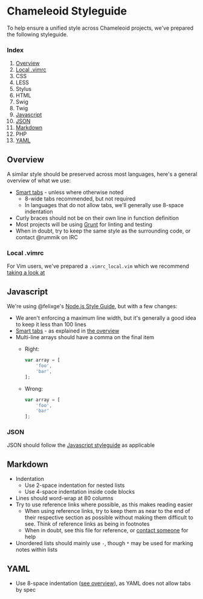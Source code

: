 Chameleoid Styleguide
=====================
To help ensure a unified style across Chameleoid projects, we've prepared the
following styleguide.

### Index
1. [Overview](#overview)
  1. [Local .vimrc](#local_.vimrc)
2. CSS
  1. LESS
  2. Stylus
3. HTML
  1. Swig
  2. Twig
4. [Javascript](#javascript)
  1. [JSON](#json)
5. [Markdown](#markdown)
6. PHP
7. [YAML](#yaml)


## Overview
A similar style should be preserved across most languages, here's a general
overview of what we use:

- [Smart tabs][smart tabs] - unless where otherwise noted
  * 8-wide tabs recommended, but not required
  * In languages that do not allow tabs, we'll generally use 8-space indentation
- Curly braces should not be on their own line in function definition
- Most projects will be using [Grunt][grunt] for linting and testing
- When in doubt, try to keep the same style as the surrounding code, or contact
  @rummik on IRC

[smart tabs]: http://vim.wikia.com/wiki/Indent_with_tabs,_align_with_spaces#Smart_tabs
[grunt]: http://gruntjs.com/

### Local .vimrc
For Vim users, we've prepared a `.vimrc_local.vim` which we recommend [taking a
look at](.vimrc_local.vim)


## Javascript
We're using @felixge's [Node.js Style Guide](http://nodeguide.com/style.html),
but with a few changes:

- We aren't enforcing a maximum line width, but it's generally a good idea to
  keep it less than 100 lines
- [Smart tabs][smart tabs] - as explained in [the overview](#overview)
- Multi-line arrays should have a comma on the final item
  - Right:
    ```js
    var array = [
        'foo',
        'bar',
    ];
    ```

  - Wrong:
    ```js
    var array = [
        'foo',
        'bar'
    ];
    ```

### JSON
JSON should follow the [Javascript styleguide](#javascript) as applicable


## Markdown
- Indentation
  - Use 2-space indentation for nested lists
  - Use 4-space indentation inside code blocks
- Lines should word-wrap at 80 columns
- Try to use reference links where possible, as this makes reading easier
  * When using reference links, try to keep them as near to the end of their
    respective section as possible without making them difficult to see. Think
    of reference links as being in footnotes
  * When in doubt, see this file for reference, or [contact someone](#contact)
    for help
- Unordered lists should mainly use `-`, though `*` may be used for marking
  notes within lists


## YAML
- Use 8-space indentation ([see overview](#overview)), as YAML does not allow
  tabs by spec
